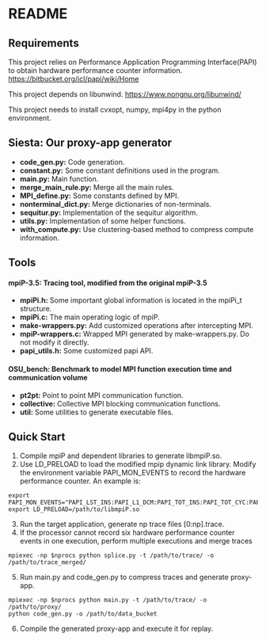# README

## Requirements

This project relies on Performance Application Programming Interface(PAPI) to obtain hardware performance counter information. <https://bitbucket.org/icl/papi/wiki/Home>

This project depends on libunwind. <https://www.nongnu.org/libunwind/>

This project needs to install cvxopt, numpy, mpi4py in the python environment.


## Siesta: Our proxy-app generator

- **code_gen.py:** Code generation.
- **constant.py:** Some constant definitions used in the program.
- **main.py:** Main function.
- **merge_main_rule.py:** Merge all the main rules.
- **MPI_define.py:** Some constants defined by MPI.
- **nonterminal_dict.py:** Merge dictionaries of non-terminals.
- **sequitur.py:** Implementation of the sequitur algorithm.
- **utils.py:** Implementation of some helper functions.
- **with_compute.py:** Use clustering-based method to compress compute information.


## Tools

#### mpiP-3.5: Tracing tool, modified from the original mpiP-3.5

- **mpiPi.h:** Some important global information is located in the mpiPi_t structure.
- **mpiPi.c:** The main operating logic of mpiP.
- **make-wrappers.py:** Add customized operations after intercepting MPI.
- **mpiP-wrappers.c:** Wrapped MPI generated by make-wrappers.py. Do not modify it directly.
- **papi_utils.h:** Some customized papi API.

#### OSU_bench: Benchmark to model MPI function execution time and communication volume

- **pt2pt:** Point to point MPI communication function.
- **collective:** Collective MPI blocking communication functions.
- **util:** Some utilities to generate executable files.


## Quick Start

1. Compile mpiP and dependent libraries to generate libmpiP.so.
2. Use LD_PRELOAD to load the modified mpip dynamic link library. Modify the environment variable PAPI_MON_EVENTS to record the hardware performance counter. An example is:

```shell
export PAPI_MON_EVENTS="PAPI_LST_INS:PAPI_L1_DCM:PAPI_TOT_INS:PAPI_TOT_CYC:PAPI_BR_CN:PAPI_BR_MSP"
export LD_PRELOAD=/path/to/libmpiP.so
```

3. Run the target application, generate np trace files [0:np].trace.
4. If the processor cannot record six hardware performance counter events in one execution, perform multiple executions and merge traces

```shell
mpiexec -np $nprocs python splice.py -t /path/to/trace/ -o /path/to/trace_merged/
```

5. Run main.py and code_gen.py to compress traces and generate proxy-app.

```shell
mpiexec -np $nprocs python main.py -t /path/to/trace/ -o /path/to/proxy/
python code_gen.py -o /path/to/data_bucket
```

6. Compile the generated proxy-app and execute it for replay.

